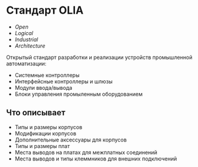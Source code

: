 # Стандарт OLIA
- _Open_
- _Logical_
- _Industrial_
- _Architecture_

Открытый стандарт разработки и реализации устройств промышленной автоматизации:
- Системные контроллеры
- Интерфейсные контроллеры и шлюзы
- Модули ввода/вывода
- Блоки управления промыленным оборудованием

## Что описывает
- Типы и размеры корпусов
- Модификации корпусов
- Дополнительные аксессуары для корпусов
- Типы и размеры плат
- Места выводов на платах для межплатных соединений
- Места выводов и типы клеммников для внешних подключений